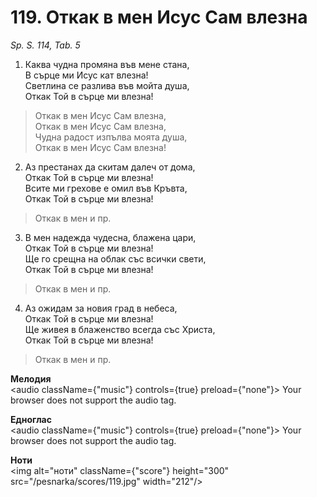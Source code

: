 # 119. Откак в мен Исус Сам влезна

_Sp. S. 114, Tab. 5_

1. Каква чудна промяна във мене стана,  
В сърце ми Исус кат влезна!  
Светлина се разлива във мойта душа,  
Откак Той в сърце ми влезна!


> Откак в мен Исус Сам влезна,  
> Откак в мен Исус Сам влезна,  
> Чудна радост изпълва моята душа,  
> Откак в мен Исус Сам влезна!

2. Аз престанах да скитам далеч от дома,  
Откак Той в сърце ми влезна!  
Всите ми грехове е омил във Кръвта,  
Откак Той в сърце ми влезна!  

> Откак в мен и пр.  

3. В мен надежда чудесна, блажена цари,  
Откак Той в сърце ми влезна!  
Ще го срещна на облак със всички свети,  
Откак Той в сърце ми влезна!  

> Откак в мен и пр.  

4. Аз ожидам за новия град в небеса,  
Откак Той в сърце ми влезна!  
Ще живея в блаженство всегда със Христа,  
Откак Той в сърце ми влезна!  

> Откак в мен и пр.

**Мелодия**  
<audio className={"music"} controls={true} preload={"none"}>
    <source src="/pesnarka/mp3/119.mp3" type="audio/mpeg"/>
    Your browser does not support the audio tag.
</audio>

**Едноглас**  
<audio className={"music"} controls={true} preload={"none"}>
    <source src="/pesnarka/transp/119.mp3" type="audio/mpeg"/>
    Your browser does not support the audio tag.
</audio>

**Ноти**  
<img alt="ноти" className={"score"} height="300" src="/pesnarka/scores/119.jpg" width="212"/>

